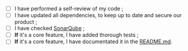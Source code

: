 - [ ] I have performed a self-review of my code ;
- [ ] I have updated all dependencies, to keep up to date and secure our product ;
- [ ] I have checked [SonarQube](https://sonarcloud.io/project/overview?id=nebetoxyz_create-pull-request-action) ;
- [ ] **If** it's a core feature, I have added thorough tests ;
- [ ] **If** it's a core feature, I have documentated it in the [README.md](../README.md).
